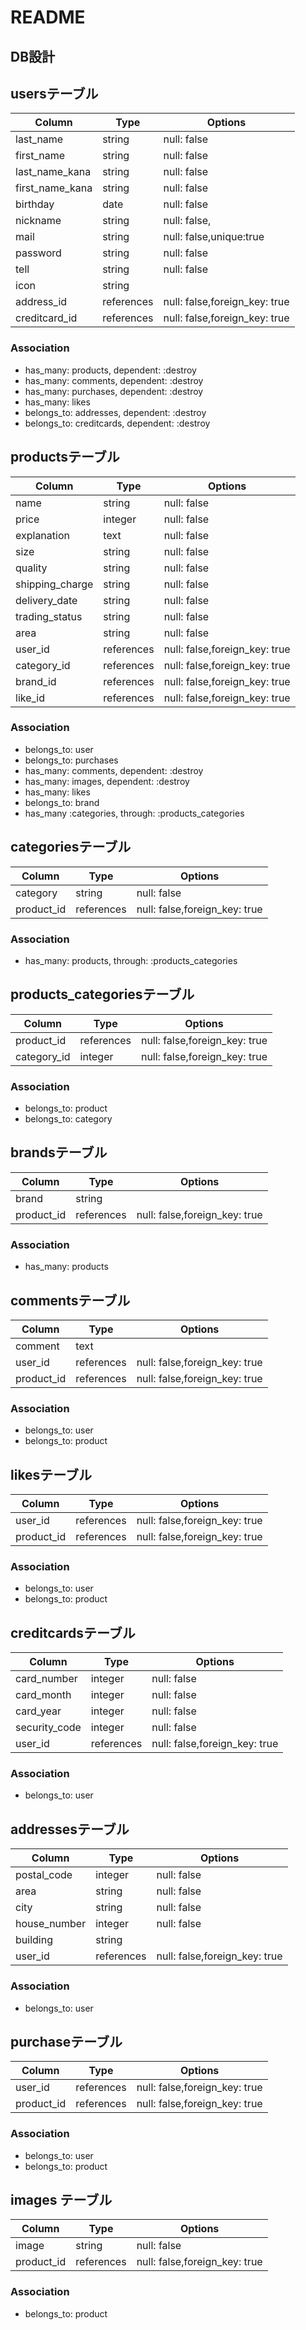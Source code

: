 # README

## DB設計

## usersテーブル
|Column|Type|Options|
|------|----|-------|
|last_name|string|null: false|
|first_name|string|null: false|
|last_name_kana|string|null: false|
|first_name_kana|string|null: false|
|birthday|date|null: false|
|nickname|string|null: false,|
|mail|string|null: false,unique:true|
|password|string|null: false|
|tell|string|null: false|
|icon|string||
|address_id|references|null: false,foreign_key: true|
|creditcard_id|references|null: false,foreign_key: true|
### Association
- has_many: products, dependent: :destroy
- has_many: comments, dependent: :destroy
- has_many: purchases, dependent: :destroy
- has_many: likes
- belongs_to: addresses, dependent: :destroy
- belongs_to: creditcards, dependent: :destroy

## productsテーブル
|Column|Type|Options|
|------|----|-------|
|name|string|null: false|
|price|integer|null: false|
|explanation|text|null: false|
|size|string|null: false|
|quality|string|null: false|
|shipping_charge|string|null: false|
|delivery_date|string|null: false|
|trading_status|string|null: false|
|area|string|null: false|
|user_id|references|null: false,foreign_key: true|
|category_id|references|null: false,foreign_key: true|
|brand_id|references|null: false,foreign_key: true|
|like_id|references|null: false,foreign_key: true|
### Association
- belongs_to: user
- belongs_to: purchases
- has_many: comments, dependent: :destroy
- has_many: images, dependent: :destroy
- has_many: likes
- belongs_to: brand
- has_many :categories, through: :products_categories

## categoriesテーブル
|Column|Type|Options|
|------|----|-------|
|category|string|null: false|
|product_id|references|null: false,foreign_key: true|
### Association
- has_many: products, through: :products_categories

## products_categoriesテーブル
|Column|Type|Options|
|------|----|-------|
|product_id|references|null: false,foreign_key: true|
|category_id|integer|null: false,foreign_key: true|
### Association
- belongs_to: product
- belongs_to: category

## brandsテーブル
|Column|Type|Options|
|------|----|-------|
|brand|string||
|product_id|references|null: false,foreign_key: true|
### Association
- has_many: products

## commentsテーブル
|Column|Type|Options|
|------|----|-------|
|comment|text||
|user_id|references|null: false,foreign_key: true|
|product_id|references|null: false,foreign_key: true|
### Association
- belongs_to: user
- belongs_to: product

## likesテーブル
|Column|Type|Options|
|------|----|-------|
|user_id|references|null: false,foreign_key: true|
|product_id|references|null: false,foreign_key: true|
### Association
- belongs_to: user
- belongs_to: product

## creditcardsテーブル
|Column|Type|Options|
|------|----|-------|
|card_number|integer|null: false|
|card_month|integer|null: false|
|card_year|integer|null: false|
|security_code|integer|null: false|
|user_id|references|null: false,foreign_key: true|
### Association
- belongs_to: user

## addressesテーブル
|Column|Type|Options|
|------|----|-------|
|postal_code|integer|null: false|
|area|string|null: false|
|city|string|null: false|
|house_number|integer|null: false|
|building|string||
|user_id|references|null: false,foreign_key: true|
### Association
- belongs_to: user

## purchaseテーブル
|Column|Type|Options|
|------|----|-------|
|user_id|references|null: false,foreign_key: true|
|product_id|references|null: false,foreign_key: true|
### Association
- belongs_to: user
- belongs_to: product

## images テーブル
|Column|Type|Options|
|------|----|-------|
|image|string|null: false|
|product_id|references|null: false,foreign_key: true|
### Association
- belongs_to: product